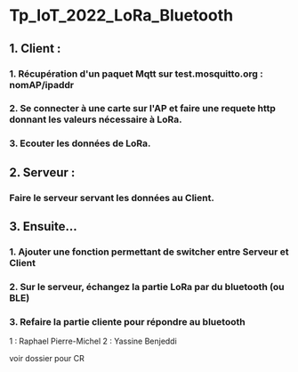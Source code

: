 # Tp_IoT_2022_LoRa_Bluetooth

## 1. Client :
 
### 1. Récupération d'un paquet Mqtt sur test.mosquitto.org :  nomAP/ipaddr

### 2. Se connecter à une carte sur l'AP et faire une requete http donnant les valeurs nécessaire à LoRa.

### 3. Ecouter les données de LoRa.

## 2. Serveur :

### Faire le serveur servant les données au Client.

## 3. Ensuite...

### 1. Ajouter une fonction permettant de switcher entre Serveur et Client

### 2. Sur le serveur, échangez la partie LoRa par du bluetooth (ou BLE)

### 3. Refaire la partie cliente pour répondre au bluetooth

1 : Raphael Pierre-Michel
2 : Yassine Benjeddi

voir dossier pour CR
